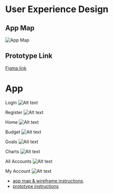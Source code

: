 # User Experience Design

## App Map
![App Map](ux-design/Tracker-Web-Map.png)


## Prototype Link
[Figma link](https://www.figma.com/design/9cH9hq0yzi1gzQ6UgZq8EY/Financial-Tracker-App?node-id=16-2&t=jhmcmCXsDlDvEBrU-1)

# App


Login
![Alt text](ux-design/Login.png "Login")

Register
![Alt text](ux-design/Register.png "Register")

Home 
![Alt text](ux-design/Home.png "Home Page")

Budget
![Alt text](ux-design/Budget-Page.png "Budget Page")

Goals
![Alt text](ux-design/Goals.png "Goals Page")

Charts
![Alt text](ux-design/Charts.png "Charts Page")

All Accounts
![Alt text](ux-design/Bank-Account-Info.png "All Accounts")

My Account
![Alt text](ux-design/Personal-Profile.png "My Accounts")
























- [app map & wireframe instructions](instructions-0a-app-map-wireframes.md).
- [prototype instructions](instructions-0b-prototyping.md)
